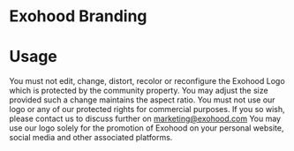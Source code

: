 # Exohood Branding

# Usage

You must not edit, change, distort, recolor or reconfigure the Exohood Logo which is protected by the community property. You may adjust the size provided such a change maintains the aspect ratio. You must not use our logo or any of our protected rights for commercial purposes. If you so wish, please contact us to discuss further on marketing@exohood.com You may use our logo solely for the promotion of Exohood on your personal website, social media and other associated platforms.
